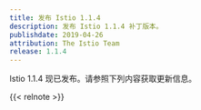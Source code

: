 ```yaml
---
title: 发布 Istio 1.1.4
description: 发布 Istio 1.1.4 补丁版本。
publishdate: 2019-04-26
attribution: The Istio Team
release: 1.1.4
---
```


Istio 1.1.4 现已发布。请参照下列内容获取更新信息。

{{< relnote >}}
